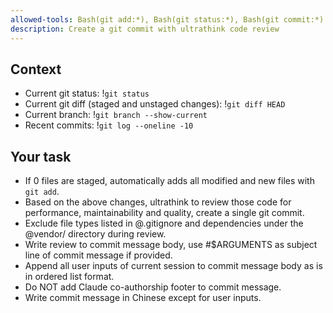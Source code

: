 ```yaml
---
allowed-tools: Bash(git add:*), Bash(git status:*), Bash(git commit:*)
description: Create a git commit with ultrathink code review
---
```


## Context

- Current git status: !`git status`
- Current git diff (staged and unstaged changes): !`git diff HEAD`
- Current branch: !`git branch --show-current`
- Recent commits: !`git log --oneline -10`

## Your task

- If 0 files are staged, automatically adds all modified and new files with `git add`.
- Based on the above changes, ultrathink to review those code for performance, maintainability and quality, create a single git commit.
- Exclude file types listed in @.gitignore and dependencies under the @vendor/ directory during review.
- Write review to commit message body, use #$ARGUMENTS as subject line of commit message if provided.
- Append all user inputs of current session to commit message body as is in ordered list format.
- Do NOT add Claude co-authorship footer to commit message.
- Write commit message in Chinese except for user inputs.
